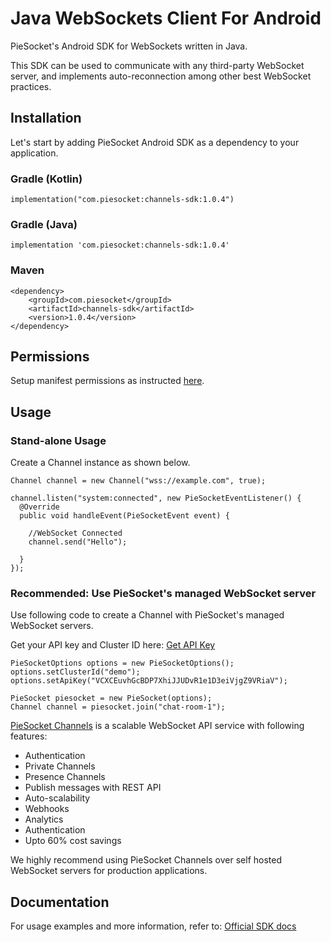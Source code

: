 # Java WebSockets Client For Android

PieSocket's Android SDK for WebSockets written in Java.


This SDK can be used to communicate with any third-party WebSocket server,
and implements auto-reconnection among other best WebSocket practices.


## Installation
Let's start by adding PieSocket Android SDK as a dependency to your application. 

### Gradle (Kotlin)
```
implementation("com.piesocket:channels-sdk:1.0.4")
```

### Gradle (Java)
```
implementation 'com.piesocket:channels-sdk:1.0.4'
```

### Maven
```
<dependency>
    <groupId>com.piesocket</groupId>
    <artifactId>channels-sdk</artifactId>
    <version>1.0.4</version>
</dependency>
```

## Permissions
Setup manifest permissions as instructed [here](https://www.piesocket.com/docs/3.0/android-websockets#permissions).

## Usage

### Stand-alone Usage
Create a Channel instance as shown below.

```
Channel channel = new Channel("wss://example.com", true);

channel.listen("system:connected", new PieSocketEventListener() {
  @Override
  public void handleEvent(PieSocketEvent event) {

    //WebSocket Connected
    channel.send("Hello");

  }
});
```

### Recommended: Use PieSocket's managed WebSocket server
Use following code to create a Channel with PieSocket's managed WebSocket servers.

Get your API key and Cluster ID here: [Get API Key](https://www.piesocket.com/app/v4/register)

```
PieSocketOptions options = new PieSocketOptions();
options.setClusterId("demo");
options.setApiKey("VCXCEuvhGcBDP7XhiJJUDvR1e1D3eiVjgZ9VRiaV");

PieSocket piesocket = new PieSocket(options);
Channel channel = piesocket.join("chat-room-1");
```

[PieSocket Channels](https://piesocket.com/channels) is a scalable WebSocket API service with following features:
  - Authentication
  - Private Channels
  - Presence Channels
  - Publish messages with REST API
  - Auto-scalability
  - Webhooks
  - Analytics
  - Authentication
  - Upto 60% cost savings

We highly recommend using PieSocket Channels over self hosted WebSocket servers for production applications.

## Documentation
For usage examples and more information, refer to: [Official SDK docs](https://www.piesocket.com/docs/3.0/android-websockets)